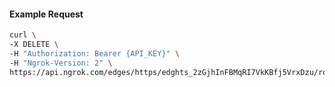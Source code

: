 <!-- Code generated for API Clients. DO NOT EDIT. -->

#### Example Request

```bash
curl \
-X DELETE \
-H "Authorization: Bearer {API_KEY}" \
-H "Ngrok-Version: 2" \
https://api.ngrok.com/edges/https/edghts_2zGjhInFBMqRI7VkKBfj5VrxDzu/routes/edghtsrt_2zGjhI8tIIiFtoVitlIyrbVuNTg/oidc
```
